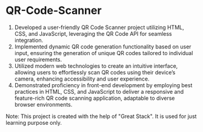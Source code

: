 # QR-Code-Scanner

1. Developed a user-friendly QR Code Scanner project utilizing HTML, CSS, and JavaScript, leveraging the QR Code API for seamless integration.
2. Implemented dynamic QR code generation functionality based on user input, ensuring the generation of unique QR codes tailored to individual user requirements.
3. Utilized modern web technologies to create an intuitive interface, allowing users to effortlessly scan QR codes using their device’s camera, enhancing accessibility and user experience.
4. Demonstrated proficiency in front-end development by employing best practices in HTML, CSS, and JavaScript to deliver a responsive and feature-rich QR code scanning application, adaptable to diverse browser environments.

Note: This project is created with the help of "Great Stack". It is used for just learning purpose only. 
